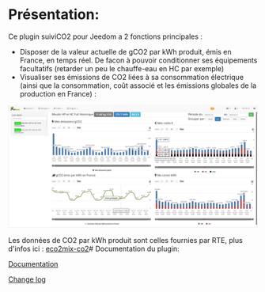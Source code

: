 # Présentation:

Ce plugin suiviCO2 pour Jeedom a 2 fonctions principales : 
- Disposer de la valeur actuelle de gCO2 par kWh produit, émis en France, en temps réel. De facon à pouvoir conditionner ses équipements facultatifs (retarder un peu le chauffe-eau en HC par exemple)
- Visualiser ses émissions de CO2 liées à sa consommation électrique (ainsi que la consommation, coût associé et les émissions globales de la production en France) :

![](https://raw.githubusercontent.com/AgP42/suiviCO2/dev/docs/assets/images/PanneauDesktop.png)

Les données de CO2 par kWh produit sont celles fournies par RTE, plus d'infos ici : <a href="https://www.rte-france.com/fr/eco2mix/eco2mix-co2" target="_blank">eco2mix-co2</a># Documentation du plugin:

[Documentation](https://agp42.github.io/suiviCO2/fr_FR/)

[Change log](https://agp42.github.io/suiviCO2/fr_FR/changelog)
